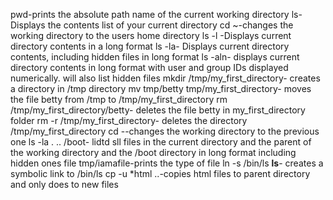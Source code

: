 pwd-prints the absolute path name of the current working directory
ls-Displays the contents list of your current directory
cd ~-changes the working directory to the users home directory
ls -l -Displays current directory contents in a long format
ls -la- Displays current directory contents, including hidden files in long format
ls -aln- displays current directory contents in long format with user and group IDs displayed numerically. will also list hidden files
mkdir /tmp/my_first_directory- creates a directory in /tmp directory
mv tmp/betty tmp/my_first_directory- moves the file betty from /tmp to /tmp/my_first_directory
rm /tmp/my_first_directory/betty- deletes the file betty in my_first_directory folder
rm -r /tmp/my_first_directory- deletes the directory /tmp/my_first_directory
cd --changes the working directory to the previous one
ls -la . .. /boot- lidtd sll files in the current directory and the parent of the working directory and the /boot directory in long format including hidden ones
file tmp/iamafile-prints the type of file
ln -s /bin/ls __ls__- creates a symbolic link to /bin/ls
cp -u *html ..-copies html files to parent directory and only does to new files
